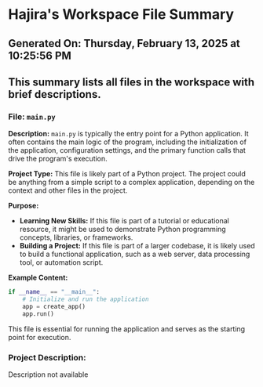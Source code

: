 # Hajira's Workspace File Summary
## Generated On: Thursday, February 13, 2025 at 10:25:56 PM
This summary lists all files in the workspace with brief descriptions.
---
### File: `main.py`

**Description:**
`main.py` is typically the entry point for a Python application. It often contains the main logic of the program, including the initialization of the application, configuration settings, and the primary function calls that drive the program's execution.

**Project Type:**
This file is likely part of a Python project. The project could be anything from a simple script to a complex application, depending on the context and other files in the project.

**Purpose:**
- **Learning New Skills:** If this file is part of a tutorial or educational resource, it might be used to demonstrate Python programming concepts, libraries, or frameworks.
- **Building a Project:** If this file is part of a larger codebase, it is likely used to build a functional application, such as a web server, data processing tool, or automation script.

**Example Content:**
```python
if __name__ == "__main__":
    # Initialize and run the application
    app = create_app()
    app.run()
```

This file is essential for running the application and serves as the starting point for execution. 
### Project Description:
 Description not available
